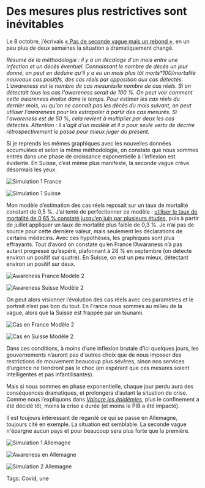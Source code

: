 # Des mesures plus restrictives sont inévitables

Le 8 octobre, j’écrivais [« Pas de seconde vague mais un rebond »](https://tcrouzet.com/2020/10/08/covid-ou-en-est-vraiment-la-france/), en un peu plus de deux semaines la situation a dramatiquement changé.

*Résumé de la méthodologie : il y a un décalage d'un mois entre une infection et un décès éventuel. Connaissant le nombre de décès un jour donné, on peut en déduire qu'il y a eu un mois plus tôt morts\*100/mortalité nouveaux cas positifs, des cas réels par opposition aux cas détectés. L'awareness est le nombre de cas mesurés/le nombre de cas réels. Si on détectait tous les cas l'awareness serait de 100 %. On peut voir comment cette awareness évolue dans le temps. Pour estimer les cas réels du dernier mois, vu qu'on ne connaît pas les décès du mois suivant, on peut utiliser l'awareness pour les extrapoler à partir des cas mesurés. Si l'awareness est de 50 %, cela revient à multiplier par deux les cas détectés. Attention : il s'agit d'un modèle et il a pour seule vertu de décrire rétrospectivement le passé pour mieux juger du présent.*

Si je reprends les mêmes graphiques avec les nouvelles données accumulées et selon la même méthodologie, on constate que nous sommes entrés dans une phase de croissance exponentielle à l’inflexion est évidente. En Suisse, c’est même plus manifeste, la seconde vague crève désormais les yeux.

![Simulation 1 France](https://tcrouzet.comhttps://tcrouzet.com/images_tc/2020/10/CasFrance1.png)

![Simulation 1 Suisse](https://tcrouzet.comhttps://tcrouzet.com/images_tc/2020/10/CasSuisse1.png)

Mon modèle d’estimation des cas réels reposait sur un taux de mortalité constant de 0,5 %. J’ai tenté de perfectionner ce modèle : [utiliser le taux de mortalité de 0,65 % constaté jusqu’en juin par plusieurs études](https://tcrouzet.com/2020/10/08/covid-ou-en-est-vraiment-la-france/), puis à partir de juillet appliquer un taux de mortalité plus faible de 0,3 %. Je n’ai pas de source pour cette dernière valeur, mais seulement les déclarations de certains médecins. Avec ces hypothèses, les graphiques sont plus effrayants. Tout d’avord on constate qu’en France l’Awaraness n’a pas autant progressé qu’espéré, plafonnant à 28 % en septembre (on détecte environ un positif sur quatre). En Suisse, on est un peu mieux, détectant environ un positif sur deux.

![Awareness France Modèle 2](https://tcrouzet.comhttps://tcrouzet.com/images_tc/2020/10/AwarenessFranceV.png)

![Awareness Suisse Modèle 2](https://tcrouzet.comhttps://tcrouzet.com/images_tc/2020/10/AwarenessSuisseV.png)

On peut alors visionner l’évolution des cas réels avec ces paramètres et le portrait n’est pas bon du tout. En France nous sommes au milieu de la vague, alors que la Suisse est frappée par un tsunami.

![Cas en France Modèle 2](https://tcrouzet.comhttps://tcrouzet.com/images_tc/2020/10/CasFranceV.png)

![Cas en Suisse Modèle 2](https://tcrouzet.comhttps://tcrouzet.com/images_tc/2020/10/CasSuisseV.png)

Dans ces conditions, à moins d’une inflexion brutale d’ici quelques jours, les gouvernements n’auront pas d'autres choix que de nous imposer des restrictions de mouvement beaucoup plus sévères, sinon nos services d’urgence ne tiendront pas le choc (en espérant que ces mesures soient intelligentes et pas infantilisantes).

Mais si nous sommes en phase exponentielle, chaque jour perdu aura des conséquences dramatiques, et prolongera d’autant la situation de crise. Comme nous l’expliquons dans [*Vaincre les épidémies*](https://tcrouzet.com/vaincre-les-epidemies/), plus le confinement a été décidé tôt, moins la crise a durée (et moins le PIB a été impacté).

Il est toujours intéressant de regardé ce qui se passe en Allemagne, toujours cité en exemple. La situation est semblable. La seconde vague n'épargne aucun pays et pour beaucoup sera plus forte que la première.

![Simulation 1 Allemagne](https://tcrouzet.comhttps://tcrouzet.com/images_tc/2020/10/CasAllemagne1.png)

![Awareness en Allemagne](https://tcrouzet.comhttps://tcrouzet.com/images_tc/2020/10/AwarenessAllemagneV.png)

![Simulation 2 Allemagne](https://tcrouzet.comhttps://tcrouzet.com/images_tc/2020/10/CasAllemagneV.png)



Tags: Covid, une